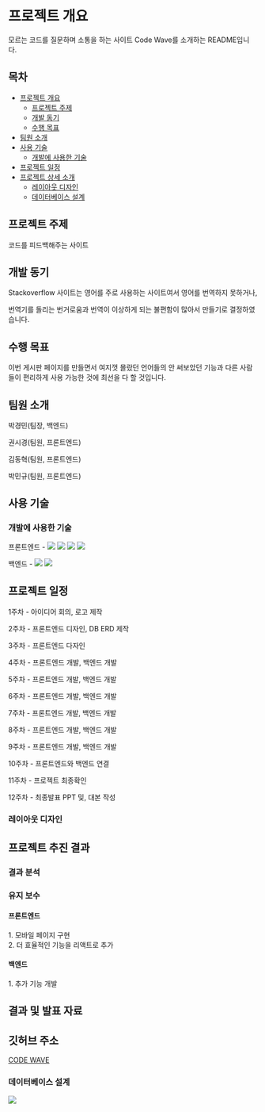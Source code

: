 # 프로젝트 개요
<p>
  모르는 코드를 질문하며 소통을 하는 사이트 Code Wave를 소개하는 README입니다.
</p>


## 목차
* <a href="#프로젝트-개요">프로젝트 개요</a>
  - <a href="#프로젝트-주제">프로젝트 주제</a>
  - <a href="#개발-동기">개발 동기</a>
  - <a href="#수행-목표">수행 목표</a>
* <a href="#팀원-소개">팀원 소개</a>
* <a href="#사용-기술">사용 기술</a>
  - <a href="#개발에-사용한-기술">개발에 사용한 기술</a>
* <a href="#프로젝트-일정">프로젝트 일정</a>
* <a href="#프로젝트-상세-소개">프로젝트 상세 소개</a>
  - <a href="#레이아웃-디자인">레이아웃 디자인</a>
  - <a href="#데이터베이스-설계">데이터베이스 설계</a>

## 프로젝트 주제
<p>
   코드를 피드백해주는 사이트
</p>

## 개발 동기
<p> Stackoverflow 사이트는 영어를 주로 사용하는 사이트여서 영어를 번역하지 못하거나,</p>
<p> 번역기를 돌리는 번거로움과 번역이 이상하게 되는 불편함이 많아서 만들기로 결정하였습니다.</p>

## 수행 목표
<p>
이번 게시판 페이지를 만들면서 여지껏 몰랐던 언어들의 안 써보았던 기능과 다른 사람들이 편리하게 사용 가능한 것에 최선을 다 할 것입니다.
</p>

## 팀원 소개

<p>박경민(팀장, 백엔드)</p>
<p>권시경(팀원, 프론트엔드)</p>
<p>김동혁(팀원, 프론트엔드)</p>
<p>박민규(팀원, 프론트엔드)<p>

## 사용 기술
### 개발에 사용한 기술
<p>
프론트엔드 - 
<img src="https://img.shields.io/badge/React-61DAFB?style=flat-square&logo=React&logoColor=white"/></img>
<img src="https://img.shields.io/badge/CSS-1572B6?style=flat-square&logo=CSS3&logoColor=white"/></img>
<img src="https://img.shields.io/badge/XD-FF61F6?style=flat-square&logo=Adobe XD&logoColor=white"/></img>
<img src="https://img.shields.io/badge/PhotoShop-31A8FF?style=flat-square&logo=Adobe Photoshop&logoColor=white"/></img>
</p>
<p>백엔드 -
<img src="https://img.shields.io/badge/Express-000000?style=flat-square&logo=Express&logoColor=white"/></img>
<img src="https://img.shields.io/badge/MariaDB-003545?style=flat-square&logo=MariaDB&logoColor=white"/></img>
</p>

## 프로젝트 일정

<p>1주차 - 아이디어 회의, 로고 제작</p>
<p>2주차 - 프론트엔드 디자인, DB ERD 제작</p>
<p>3주차 - 프론트엔드 다자인</p>
<p>4주차 - 프론트엔드 개발, 백엔드 개발</p>
<p>5주차 - 프론트엔드 개발, 백엔드 개발</p>
<p>6주차 - 프론트엔드 개발, 백엔드 개발</p>
<p>7주차 - 프론트엔드 개발, 백엔드 개발</p>
<p>8주차 - 프론트엔드 개발, 백엔드 개발</p>
<p>9주차 - 프론트엔드 개발, 백엔드 개발</p>
<p>10주차 - 프론트엔드와 백엔드 연결</p>
<p>11주차 - 프로젝트 최종확인</p>
<p>12주차 - 최종발표 PPT 및, 대본 작성</p>

### 레이아웃 디자인

## 프로젝트 추진 결과

### 결과 분석

### 유지 보수
  #### 프론트엔드
  <p> 
  1. 모바일 페이지 구현 <br />
  2. 더 효율적인 기능을 리액트로 추가
  </p>
  
  #### 백엔드
  <p>
  1. 추가 기능 개발
  </p>
  
## 결과 및 발표 자료

## 깃허브 주소
<a href="https://github.com/gbsw-spaghetti-coder">
  CODE WAVE
</a>


  
  

### 데이터베이스 설계
<img src="https://spaghetti-listener.s3.ap-northeast-2.amazonaws.com/public/erd.png"></img>
